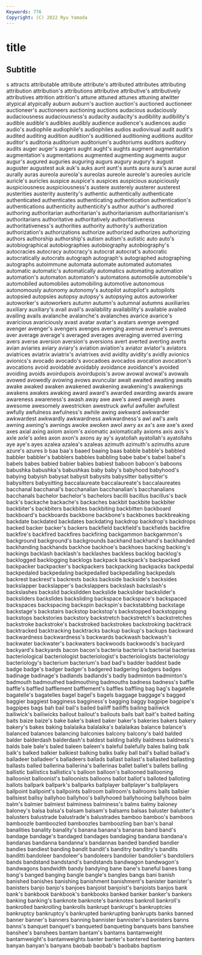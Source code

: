 ```yaml
---
Keywords: 776
Copyright: (C) 2022 Ryu Yamada
---
```



# title

## Subtitle
s attracts attributable attribute attribute's attributed
attributes attributing attribution attribution's attributions attributive attributive's attributively attributives attrition
attrition's attune attuned attunes attuning atwitter atypical atypically auburn auburn's
auction auction's auctioned auctioneer auctioneer's auctioneers auctioning auctions audacious audaciously
audaciousness audaciousness's audacity audacity's audibility audibility's audible audible's audibles audibly
audience audience's audiences audio audio's audiophile audiophile's audiophiles audios audiovisual
audit audit's audited auditing audition audition's auditioned auditioning auditions auditor
auditor's auditoria auditorium auditorium's auditoriums auditors auditory audits auger auger's
augers aught aught's aughts augment augmentation augmentation's augmentations augmented augmenting
augments augur augur's augured auguries auguring augurs augury augury's august
auguster augustest auk auk's auks aunt aunt's aunts aura aura's
aurae aural aurally auras aureola aureola's aureolas aureole aureole's aureoles
auricle auricle's auricles auspice auspice's auspices auspicious auspiciously auspiciousness auspiciousness's
austere austerely austerer austerest austerities austerity austerity's authentic authentically authenticate
authenticated authenticates authenticating authentication authentication's authentications authenticity authenticity's author author's
authored authoring authoritarian authoritarian's authoritarianism authoritarianism's authoritarians authoritative authoritatively authoritativeness
authoritativeness's authorities authority authority's authorization authorization's authorizations authorize authorized authorizes
authorizing authors authorship authorship's autism autism's autistic auto auto's autobiographical
autobiographies autobiography autobiography's autocracies autocracy autocracy's autocrat autocrat's autocratic autocratically
autocrats autograph autograph's autographed autographing autographs autoimmune automata automate automated
automates automatic automatic's automatically automatics automating automation automation's automaton automaton's
automatons automobile automobile's automobiled automobiles automobiling automotive autonomous autonomously autonomy
autonomy's autopilot autopilot's autopilots autopsied autopsies autopsy autopsy's autopsying autos
autoworker autoworker's autoworkers autumn autumn's autumnal autumns auxiliaries auxiliary auxiliary's
avail avail's availability availability's available availed availing avails avalanche avalanche's
avalanches avarice avarice's avaricious avariciously avast avatar avatar's avatars avenge
avenged avenger avenger's avengers avenges avenging avenue avenue's avenues aver
average average's averaged averages averaging averred averring avers averse aversion
aversion's aversions avert averted averting averts avian aviaries aviary aviary's
aviation aviation's aviator aviator's aviators aviatrices aviatrix aviatrix's aviatrixes avid
avidity avidity's avidly avionics avionics's avocado avocado's avocadoes avocados avocation
avocation's avocations avoid avoidable avoidably avoidance avoidance's avoided avoiding avoids
avoirdupois avoirdupois's avow avowal avowal's avowals avowed avowedly avowing avows
avuncular await awaited awaiting awaits awake awaked awaken awakened awakening
awakening's awakenings awakens awakes awaking award award's awarded awarding awards
aware awareness awareness's awash away awe awe's awed aweigh awes
awesome awesomely awestricken awestruck awful awfuller awfullest awfully awfulness awfulness's
awhile awing awkward awkwarder awkwardest awkwardly awkwardness awkwardness's awl awl's
awls awning awning's awnings awoke awoken awol awry ax ax's
axe axe's axed axes axial axing axiom axiom's axiomatic axiomatically
axioms axis axis's axle axle's axles axon axon's axons ay
ay's ayatollah ayatollah's ayatollahs aye aye's ayes azalea azalea's azaleas
azimuth azimuth's azimuths azure azure's azures b baa baa's baaed
baaing baas babble babble's babbled babbler babbler's babblers babbles babbling
babe babe's babel babel's babels babes babied babier babies babiest
baboon baboon's baboons babushka babushka's babushkas baby baby's babyhood babyhood's
babying babyish babysat babysit babysits babysitter babysitter's babysitters babysitting baccalaureate
baccalaureate's baccalaureates bacchanal bacchanal's bacchanalian bacchanalian's bacchanalians bacchanals bachelor bachelor's
bachelors bacilli bacillus bacillus's back back's backache backache's backaches backbit
backbite backbiter backbiter's backbiters backbites backbiting backbitten backboard backboard's backboards
backbone backbone's backbones backbreaking backdate backdated backdates backdating backdrop backdrop's
backdrops backed backer backer's backers backfield backfield's backfields backfire backfire's
backfired backfires backfiring backgammon backgammon's background background's backgrounds backhand backhand's
backhanded backhanding backhands backhoe backhoe's backhoes backing backing's backings backlash
backlash's backlashes backless backlog backlog's backlogged backlogging backlogs backpack backpack's
backpacked backpacker backpacker's backpackers backpacking backpacks backpedal backpedaled backpedaling backpedalled
backpedalling backpedals backrest backrest's backrests backs backside backside's backsides backslapper
backslapper's backslappers backslash backslash's backslashes backslid backslidden backslide backslider backslider's
backsliders backslides backsliding backspace backspace's backspaced backspaces backspacing backspin backspin's
backstabbing backstage backstage's backstairs backstop backstop's backstopped backstopping backstops backstories
backstory backstretch backstretch's backstretches backstroke backstroke's backstroked backstrokes backstroking backtrack
backtracked backtracking backtracks backup backup's backups backward backwardness backwardness's backwards
backwash backwash's backwater backwater's backwaters backwoods backwoods's backyard backyard's backyards
bacon bacon's bacteria bacteria's bacterial bacterias bacteriological bacteriologist bacteriologist's bacteriologists
bacteriology bacteriology's bacterium bacterium's bad bad's badder baddest bade badge
badge's badger badger's badgered badgering badgers badges badinage badinage's badlands
badlands's badly badminton badminton's badmouth badmouthed badmouthing badmouths badness badness's
baffle baffle's baffled bafflement bafflement's baffles baffling bag bag's bagatelle
bagatelle's bagatelles bagel bagel's bagels baggage baggage's bagged baggier baggiest
bagginess bagginess's bagging baggy bagpipe bagpipe's bagpipes bags bah bail
bail's bailed bailiff bailiffs bailing bailiwick bailiwick's bailiwicks bailout bailout's
bailouts bails bait bait's baited baiting baits baize baize's bake
bake's baked baker baker's bakeries bakers bakery bakery's bakes baking
balalaika balalaika's balalaikas balance balance's balanced balances balancing balconies balcony
balcony's bald balded balder balderdash balderdash's baldest balding baldly baldness
baldness's balds bale bale's baled baleen baleen's baleful balefully bales
baling balk balk's balked balkier balkiest balking balks balky ball
ball's ballad ballad's balladeer balladeer's balladeers ballads ballast ballast's ballasted
ballasting ballasts balled ballerina ballerina's ballerinas ballet ballet's ballets balling
ballistic ballistics ballistics's balloon balloon's ballooned ballooning balloonist balloonist's balloonists
balloons ballot ballot's balloted balloting ballots ballpark ballpark's ballparks ballplayer
ballplayer's ballplayers ballpoint ballpoint's ballpoints ballroom ballroom's ballrooms balls ballsier
ballsiest ballsy ballyhoo ballyhoo's ballyhooed ballyhooing ballyhoos balm balm's balmier
balmiest balminess balminess's balms balmy baloney baloney's balsa balsa's balsam
balsam's balsams balsas baluster baluster's balusters balustrade balustrade's balustrades bamboo
bamboo's bamboos bamboozle bamboozled bamboozles bamboozling ban ban's banal banalities
banality banality's banana banana's bananas band band's bandage bandage's bandaged
bandages bandaging bandana bandana's bandanas bandanna bandanna's bandannas banded bandied
bandier bandies bandiest banding bandit bandit's banditry banditry's bandits banditti
bandoleer bandoleer's bandoleers bandolier bandolier's bandoliers bands bandstand bandstand's bandstands
bandwagon bandwagon's bandwagons bandwidth bandy bandying bane bane's baneful banes
bang bang's banged banging bangle bangle's bangles bangs bani banish
banished banishes banishing banishment banishment's banister banister's banisters banjo banjo's
banjoes banjoist banjoist's banjoists banjos bank bank's bankbook bankbook's bankbooks
banked banker banker's bankers banking banking's banknote banknote's banknotes bankroll
bankroll's bankrolled bankrolling bankrolls bankrupt bankrupt's bankruptcies bankruptcy bankruptcy's bankrupted
bankrupting bankrupts banks banned banner banner's banners banning bannister bannister's
bannisters banns banns's banquet banquet's banqueted banqueting banquets bans banshee
banshee's banshees bantam bantam's bantams bantamweight bantamweight's bantamweights banter banter's
bantered bantering banters banyan banyan's banyans baobab baobab's baobabs baptism
